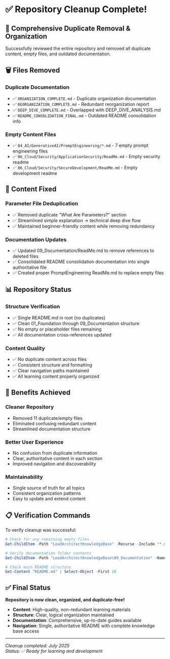 # ✅ Repository Cleanup Complete!

## 🎯 Comprehensive Duplicate Removal & Organization

Successfully reviewed the entire repository and removed all duplicate content, empty files, and outdated documentation.

## 🗑️ Files Removed

### **Duplicate Documentation**
- ✅ `ORGANIZATION_COMPLETE.md` - Duplicate organization documentation
- ✅ `REORGANIZATION_COMPLETE.md` - Redundant reorganization report  
- ✅ `DEEP_DIVE_COMPLETE.md` - Overlapped with DEEP_DIVE_ANALYSIS.md
- ✅ `README_CONSOLIDATION_FINAL.md` - Outdated README consolidation info

### **Empty Content Files**
- ✅ `04_AI/GenerativeAI/PromptEngineering/*.md` - 7 empty prompt engineering files
- ✅ `06_Cloud/Security/ApplicationSecurity/ReadMe.md` - Empty security readme
- ✅ `06_Cloud/Security/SecureDevelopment/ReadMe.md` - Empty development readme

## 🔧 Content Fixed

### **Parameter File Deduplication**
- ✅ Removed duplicate "What Are Parameters?" section
- ✅ Streamlined simple explanation → technical deep dive flow
- ✅ Maintained beginner-friendly content while removing redundancy

### **Documentation Updates**
- ✅ Updated 09_Documentation/ReadMe.md to remove references to deleted files
- ✅ Consolidated README consolidation documentation into single authoritative file
- ✅ Created proper PromptEngineering ReadMe.md to replace empty files

## 📊 Repository Status

### **Structure Verification**
- ✅ Single README.md in root (no duplicates)
- ✅ Clean 01_Foundation through 09_Documentation structure
- ✅ No empty or placeholder files remaining
- ✅ All documentation cross-references updated

### **Content Quality**
- ✅ No duplicate content across files
- ✅ Consistent structure and formatting
- ✅ Clear navigation paths maintained
- ✅ All learning content properly organized

## 🎯 Benefits Achieved

### **Cleaner Repository**
- Removed 11 duplicate/empty files
- Eliminated confusing redundant content
- Streamlined documentation structure

### **Better User Experience**
- No confusion from duplicate information
- Clear, authoritative content in each section
- Improved navigation and discoverability

### **Maintainability**
- Single source of truth for all topics
- Consistent organization patterns
- Easy to update and extend content

## 📋 Verification Commands

To verify cleanup was successful:

```powershell
# Check for any remaining empty files
Get-ChildItem -Path "LeadArchitectKnowledgeBase" -Recurse -Include "*.md" | Where-Object { $_.Length -eq 0 }

# Verify documentation folder contents
Get-ChildItem -Path "LeadArchitectKnowledgeBase\09_Documentation" -Name

# Check main README structure
Get-Content "README.md" | Select-Object -First 10
```

## ✅ Final Status

**Repository is now clean, organized, and duplicate-free!**

- **Content**: High-quality, non-redundant learning materials
- **Structure**: Clear, logical organization maintained  
- **Documentation**: Comprehensive, up-to-date guides available
- **Navigation**: Single, authoritative README with complete knowledge base access

---

*Cleanup completed: July 2025*  
*Status: ✅ Ready for learning and development*
